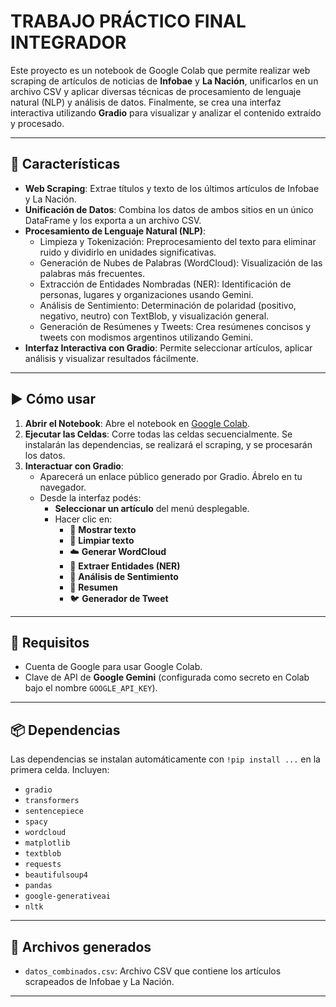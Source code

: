 
# TRABAJO PRÁCTICO FINAL INTEGRADOR

Este proyecto es un notebook de Google Colab que permite realizar web scraping de artículos de noticias de **Infobae** y **La Nación**, unificarlos en un archivo CSV y aplicar diversas técnicas de procesamiento de lenguaje natural (NLP) y análisis de datos. Finalmente, se crea una interfaz interactiva utilizando **Gradio** para visualizar y analizar el contenido extraído y procesado.

---

## 🧩 Características

- **Web Scraping**: Extrae títulos y texto de los últimos artículos de Infobae y La Nación.
- **Unificación de Datos**: Combina los datos de ambos sitios en un único DataFrame y los exporta a un archivo CSV.
- **Procesamiento de Lenguaje Natural (NLP)**:
  - Limpieza y Tokenización: Preprocesamiento del texto para eliminar ruido y dividirlo en unidades significativas.
  - Generación de Nubes de Palabras (WordCloud): Visualización de las palabras más frecuentes.
  - Extracción de Entidades Nombradas (NER): Identificación de personas, lugares y organizaciones usando Gemini.
  - Análisis de Sentimiento: Determinación de polaridad (positivo, negativo, neutro) con TextBlob, y visualización general.
  - Generación de Resúmenes y Tweets: Crea resúmenes concisos y tweets con modismos argentinos utilizando Gemini.
- **Interfaz Interactiva con Gradio**: Permite seleccionar artículos, aplicar análisis y visualizar resultados fácilmente.

---

## ▶️ Cómo usar

1. **Abrir el Notebook**: Abre el notebook en [Google Colab](https://colab.research.google.com/).
2. **Ejecutar las Celdas**: Corre todas las celdas secuencialmente. Se instalarán las dependencias, se realizará el scraping, y se procesarán los datos.
3. **Interactuar con Gradio**:
   - Aparecerá un enlace público generado por Gradio. Ábrelo en tu navegador.
   - Desde la interfaz podés:
     - **Seleccionar un artículo** del menú desplegable.
     - Hacer clic en:
       - 📄 **Mostrar texto**
       - 🧼 **Limpiar texto**
       - ☁️ **Generar WordCloud**
       - 🧠 **Extraer Entidades (NER)**
       - 🙂 **Análisis de Sentimiento**
       - 📝 **Resumen**
       - 🐦 **Generador de Tweet**

---

## 🔑 Requisitos

- Cuenta de Google para usar Google Colab.
- Clave de API de **Google Gemini** (configurada como secreto en Colab bajo el nombre `GOOGLE_API_KEY`).

---

## 📦 Dependencias

Las dependencias se instalan automáticamente con `!pip install ...` en la primera celda. Incluyen:

- `gradio`
- `transformers`
- `sentencepiece`
- `spacy`
- `wordcloud`
- `matplotlib`
- `textblob`
- `requests`
- `beautifulsoup4`
- `pandas`
- `google-generativeai`
- `nltk`

---

## 📁 Archivos generados

- `datos_combinados.csv`: Archivo CSV que contiene los artículos scrapeados de Infobae y La Nación.

---
